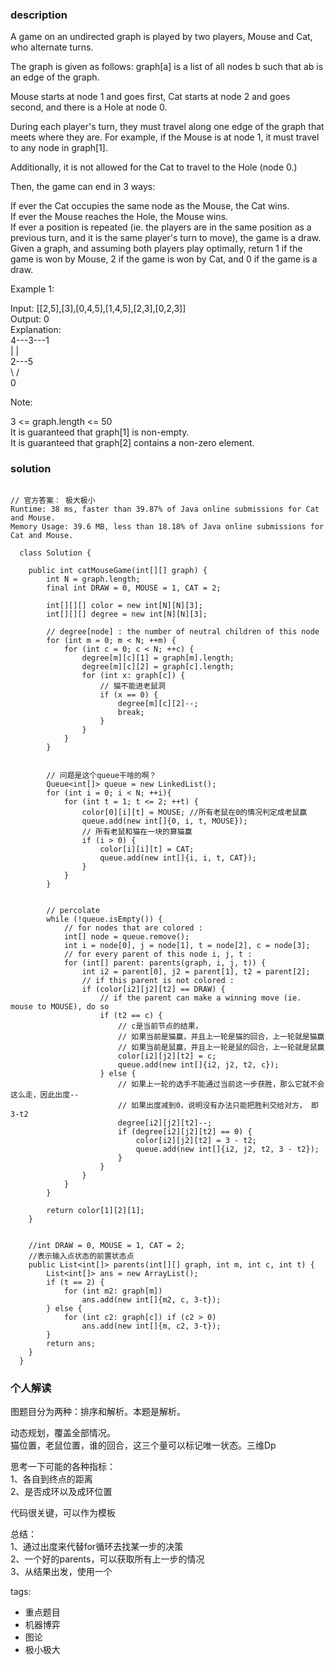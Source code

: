 ### description    
  A game on an undirected graph is played by two players, Mouse and Cat, who alternate turns.  
    
  The graph is given as follows: graph[a] is a list of all nodes b such that ab is an edge of the graph.  
    
  Mouse starts at node 1 and goes first, Cat starts at node 2 and goes second, and there is a Hole at node 0.  
    
  During each player's turn, they must travel along one edge of the graph that meets where they are.  For example, if the Mouse is at node 1, it must travel to any node in graph[1].  
    
  Additionally, it is not allowed for the Cat to travel to the Hole (node 0.)  
    
  Then, the game can end in 3 ways:  
    
  If ever the Cat occupies the same node as the Mouse, the Cat wins.  
  If ever the Mouse reaches the Hole, the Mouse wins.  
  If ever a position is repeated (ie. the players are in the same position as a previous turn, and it is the same player's turn to move), the game is a draw.  
  Given a graph, and assuming both players play optimally, return 1 if the game is won by Mouse, 2 if the game is won by Cat, and 0 if the game is a draw.  
    
     
    
  Example 1:  
    
  Input: [[2,5],[3],[0,4,5],[1,4,5],[2,3],[0,2,3]]  
  Output: 0  
  Explanation:  
  4---3---1  
  |   |  
  2---5  
   \ /  
    0  
     
    
  Note:  
    
  3 <= graph.length <= 50  
  It is guaranteed that graph[1] is non-empty.  
  It is guaranteed that graph[2] contains a non-zero element.   
### solution    
```    
  
// 官方答案： 极大极小  
Runtime: 38 ms, faster than 39.87% of Java online submissions for Cat and Mouse.  
Memory Usage: 39.6 MB, less than 18.18% of Java online submissions for Cat and Mouse.  
  
  class Solution {  
         
    public int catMouseGame(int[][] graph) {  
        int N = graph.length;  
        final int DRAW = 0, MOUSE = 1, CAT = 2;  
  
        int[][][] color = new int[N][N][3];  
        int[][][] degree = new int[N][N][3];  
  
        // degree[node] : the number of neutral children of this node  
        for (int m = 0; m < N; ++m) {  
            for (int c = 0; c < N; ++c) {  
                degree[m][c][1] = graph[m].length;  
                degree[m][c][2] = graph[c].length;  
                for (int x: graph[c]) {  
                    // 猫不能进老鼠洞  
                    if (x == 0) {  
                        degree[m][c][2]--;  
                        break;  
                    }  
                }  
            }  
        }  
  
  
        // 问题是这个queue干啥的啊？  
        Queue<int[]> queue = new LinkedList();  
        for (int i = 0; i < N; ++i){  
            for (int t = 1; t <= 2; ++t) {  
                color[0][i][t] = MOUSE; //所有老鼠在0的情况判定成老鼠赢  
                queue.add(new int[]{0, i, t, MOUSE});  
                // 所有老鼠和猫在一块的算猫赢  
                if (i > 0) {  
                    color[i][i][t] = CAT;  
                    queue.add(new int[]{i, i, t, CAT});  
                }  
            }  
        }  
  
  
        // percolate  
        while (!queue.isEmpty()) {  
            // for nodes that are colored :  
            int[] node = queue.remove();  
            int i = node[0], j = node[1], t = node[2], c = node[3];  
            // for every parent of this node i, j, t :  
            for (int[] parent: parents(graph, i, j, t)) {  
                int i2 = parent[0], j2 = parent[1], t2 = parent[2];  
                // if this parent is not colored :  
                if (color[i2][j2][t2] == DRAW) {  
                    // if the parent can make a winning move (ie. mouse to MOUSE), do so  
                    if (t2 == c) {  
                        // c是当前节点的结果，  
                        // 如果当前是猫赢，并且上一轮是猫的回合，上一轮就是猫赢  
                        // 如果当前是鼠赢，并且上一轮是鼠的回合，上一轮就是鼠赢  
                        color[i2][j2][t2] = c;  
                        queue.add(new int[]{i2, j2, t2, c});  
                    } else {  
                        // 如果上一轮的选手不能通过当前这一步获胜，那么它就不会这么走，因此出度--  
                        // 如果出度减到0，说明没有办法只能把胜利交给对方， 即3-t2  
                        degree[i2][j2][t2]--;  
                        if (degree[i2][j2][t2] == 0) {  
                            color[i2][j2][t2] = 3 - t2;  
                            queue.add(new int[]{i2, j2, t2, 3 - t2});  
                        }  
                    }  
                }  
            }  
        }  
  
        return color[1][2][1];  
    }  
  
  
    //int DRAW = 0, MOUSE = 1, CAT = 2;  
    //表示输入点状态的前置状态点  
    public List<int[]> parents(int[][] graph, int m, int c, int t) {  
        List<int[]> ans = new ArrayList();  
        if (t == 2) {  
            for (int m2: graph[m])  
                ans.add(new int[]{m2, c, 3-t});  
        } else {  
            for (int c2: graph[c]) if (c2 > 0)  
                ans.add(new int[]{m, c2, 3-t});  
        }  
        return ans;  
    }  
  }  
```    
    
### 个人解读    
  图题目分为两种：排序和解析。本题是解析。  
    
  动态规划，覆盖全部情况。  
  猫位置，老鼠位置，谁的回合，这三个量可以标记唯一状态。三维Dp  
    
    
  思考一下可能的各种指标：  
  1、各自到终点的距离  
  2、是否成环以及成环位置  
    
  代码很关键，可以作为模板  
    
  总结：  
  1、通过出度来代替for循环去找某一步的决策  
  2、一个好的parents，可以获取所有上一步的情况  
  3、从结果出发，使用一个  
    
tags:    
  -  重点题目  
  -  机器博弈  
  -  图论  
  -  极小极大  
